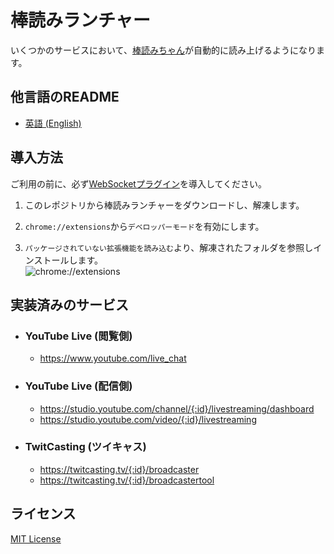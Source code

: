 [棒読みちゃん]: https://chi.usamimi.info/Program/Application/BouyomiChan



# 棒読みランチャー
いくつかのサービスにおいて、[棒読みちゃん]が自動的に読み上げるようになります。


## 他言語のREADME
* [英語 (English)](/README.md)


## 導入方法
ご利用の前に、必ず[WebSocketプラグイン](https://github.com/xztaityozx/BouyomiChan-WebSocket-Plugin)を導入してください。

1. 	このレポジトリから棒読みランチャーをダウンロードし、解凍します。

2. 	`chrome://extensions`から`デベロッパーモード`を有効にします。

3. 	`パッケージされていない拡張機能を読み込む`より、解凍されたフォルダを参照しインストールします。<Br />
	![chrome://extensions](https://user-images.githubusercontent.com/14960841/73714728-b37fdb00-4709-11ea-9c8d-5280f77d39fa.png)


## 実装済みのサービス
* ### YouTube Live (閲覧側)
  - https://www.youtube.com/live_chat
  
* ### YouTube Live (配信側)
  - https://studio.youtube.com/channel/{:id}/livestreaming/dashboard
  - https://studio.youtube.com/video/{:id}/livestreaming
  
* ### TwitCasting (ツイキャス) 
  - https://twitcasting.tv/{:id}/broadcaster
  - https://twitcasting.tv/{:id}/broadcastertool


## ライセンス
[MIT License](/LICENSE)